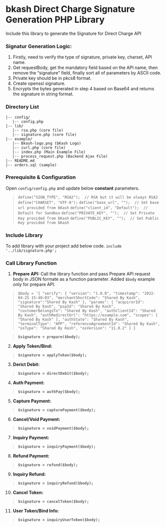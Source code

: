 # bkash Direct Charge Signature Generation PHP Library
Include this library to generate the Signature for Direct Charge API 
### Signatur Generation Logic:
1. Firstly, need to verify the type of signature, private key, charset, API name.
2. Get requestBody, get the mandatory field based on the API name, then remove the “signature” field, finally sort all of parameters by ASCII code.
3. Private key should be in pkcs8 format. 
4. Create openssl signature.
5. Encrypts the bytes generated in step 4 based on Base64 and returns the signature in string format.

### Directory List
 ```
 |-- config/
    |-- config.php
 |-- lib/
    |-- rsa.php (core file)
    |-- signature.php (core file)
|-- example/
    |-- Bkash-logo.png (bKash Logo)
    |-- curl.php (core file)
    |-- index.php (Main Example File)
    |-- process_request.php (Backend Ajax File)
 |-- README.md
 |-- orders.sql (sample)
```

### Prerequisite & Configuration
Open `config/config.php` and update below **constant** parameters. 
> `define("SIGN_TYPE", "RSA2");  // RSA but it will be always RSA2`
> `define("CHARSET", "UTF-8");`
> `define("base_url", "");  // Set base url provided from bKash`
> `define("client_id", "Default");  // Default for Sandbox`
> `define("PRIVATE_KEY", "");  // Set Private Key provided from bKash`
> `define("PUBLIC_KEY", "");  // Set Public Key provided from bKash`

### Include Library
To add library with your project add below code.
`include '../lib/signature.php';`

### Call Library Function
1. **Prepare API:** Call the library function and pass Prepare API request body in JSON formate as a function parameter. Added `$body` example only for prepare API.
> `$body = '{
    "verify": {
        "version": "1.0.0",
        "timestamp": "2022-04-25 15:40:03",
        "merchantShortCode": "Shared By Kash",
        "signature":"Shared By Kash"
    },
    "params": {
        "acquirerId": "Shared By Kash",
        "pspId": "Shared By Kash",
        "customerBelongsTo": "Shared By Kash",
        "authClientId": "Shared By Kash",
        "authRedirectUrl": "https://example.com",
        "scopes": [
            "Shared By Kash"
        ],
        "authState": "Shared By Kash",
        "terminalType": "APP",
        "referenceAgreementId": "Shared By Kash",
        "osType": "Shared By Kash",
        "osVersion": "11.0.2"
    }
}`

> **`$signature = prepare($body);`**
2. **Apply Token/Bind:**
> **`$signature = applyToken($body);`**
3. **Derict Debit:**
> **`$signature = directDebit($body);`**
4. **Auth Payment:**
> **`$signature = authPay($body);`**
5. **Capture Payment:**
> **`$signature = capturePayment($body);`**
6. **Cancel/Void Payment:**
> **`$signature = voidPayment($body);`**
7. **Inquiry Payment:**
> **`$signature = inquiryPayment($body);`**
8. **Refund Payment:**
> **`$signature = refund($body);`**
9. **Inquiry Refund:**
> **`$signature = inquiryRefund($body);`**
10. **Cancel Token:**
> **`$signature = cancelToken($body);`**
11. **User Token/Bind Info:**
> **`$signature = inquiryUserToken($body);`**